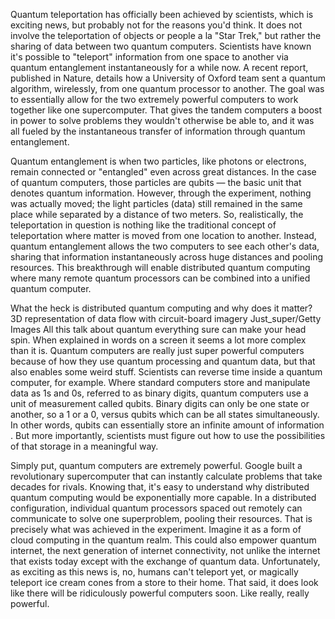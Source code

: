 Quantum teleportation has officially been achieved by scientists, which is exciting news, but probably not for the reasons you'd think. It does not involve the teleportation of objects or people a la "Star Trek," but rather the sharing of data between two quantum computers. Scientists have known it's possible to "teleport" information from one space to another via quantum entanglement instantaneously for a while now. A recent report, published in Nature, details how a University of Oxford team sent a quantum algorithm, wirelessly, from one quantum processor to another. The goal was to essentially allow for the two extremely powerful computers to work together like one supercomputer. That gives the tandem computers a boost in power to solve problems they wouldn't otherwise be able to, and it was all fueled by the instantaneous transfer of information through quantum entanglement.

Quantum entanglement is when two particles, like photons or electrons, remain connected or "entangled" even across great distances. In the case of quantum computers, those particles are qubits — the basic unit that denotes quantum information. However, through the experiment, nothing was actually moved; the light particles (data) still remained in the same place while separated by a distance of two meters. So, realistically, the teleportation in question is nothing like the traditional concept of teleportation where matter is moved from one location to another. Instead, quantum entanglement allows the two computers to see each other's data, sharing that information instantaneously across huge distances and pooling resources. This breakthrough will enable distributed quantum computing where many remote quantum processors can be combined into a unified quantum computer.

What the heck is distributed quantum computing and why does it matter?
3D representation of data flow with circuit-board imagery
Just_super/Getty Images
All this talk about quantum everything sure can make your head spin. When explained in words on a screen it seems a lot more complex than it is. Quantum computers are really just super powerful computers because of how they use quantum processing and quantum data, but that also enables some weird stuff. Scientists can reverse time inside a quantum computer, for example. Where standard computers store and manipulate data as 1s and 0s, referred to as binary digits, quantum computers use a unit of measurement called qubits. Binary digits can only be one state or another, so a 1 or a 0, versus qubits which can be all states simultaneously. In other words, qubits can essentially store an infinite amount of information . But more importantly, scientists must figure out how to use the possibilities of that storage in a meaningful way.

Simply put, quantum computers are extremely powerful. Google built a revolutionary supercomputer that can instantly calculate problems that take decades for rivals. Knowing that, it's easy to understand why distributed quantum computing would be exponentially more capable. In a distributed configuration, individual quantum processors spaced out remotely can communicate to solve one superproblem, pooling their resources. That is precisely what was achieved in the experiment. Imagine it as a form of cloud computing in the quantum realm. This could also empower quantum internet, the next generation of internet connectivity, not unlike the internet that exists today except with the exchange of quantum data. Unfortunately, as exciting as this news is, no, humans can't teleport yet, or magically teleport ice cream cones from a store to their home. That said, it does look like there will be ridiculously powerful computers soon. Like really, really powerful.